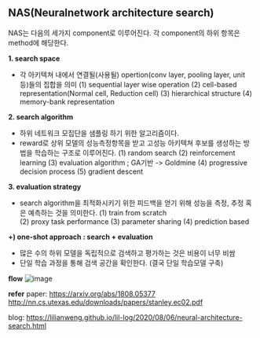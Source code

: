 ## NAS(Neuralnetwork architecture search) 

NAS는 다음의 세가지 component로 이루어진다. 각 component의 하위 항목은 method에 해당한다. 

**1. search space**
- 각 아키텍쳐 내에서 연결될(사용될) opertion(conv layer, pooling layer, unit 등)들의 집합을 의미
	(1) sequential layer wise operation
	(2) cell-based representation(Normal cell, Reduction cell)
	(3) hierarchical structure
	(4) memory-bank representation

**2. search algorithm**
- 하위 네트워크 모집단을 샘플링 하기 위한 알고리즘이다.
- reward로 상위 모델의 성능측정항목을 받고 고성능 아키텍쳐 후보를 생성하는 방법을 학습하는 구조로 이루어진다. 
	(1) random search
	(2) reinforcement learning
	(3) evaluation algorithm ; GA기반 -> Goldmine
	(4) progressive decision process
	(5) gradient descent
 
**3. evaluation strategy** 
- search algorithm을 최적화시키기 위한 피드백을 얻기 위해 성능을 측정, 추정 혹은 예측하는 것을 의미한다. 
	(1) train from scratch	
	(2) proxy task performance
	(3) parameter sharing
	(4) prediction based

**+) one-shot approach : search + evaluation**
- 많은 수의 하위 모델을 독립적으로 검색하고 평가하는 것은 비용이 너무 비쌈
- 단일 학습 과정을 통해 검색 공간을 확인한다. (결국 단일 학습모델 구축)




**flow**
![image](https://user-images.githubusercontent.com/49298791/90207300-df9ab800-de20-11ea-8b78-35d7b0733c69.png)

**refer**
paper:
https://arxiv.org/abs/1808.05377
http://nn.cs.utexas.edu/downloads/papers/stanley.ec02.pdf

blog:
https://lilianweng.github.io/lil-log/2020/08/06/neural-architecture-search.html